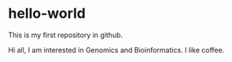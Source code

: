# hello-world
This is my first repository in github.

Hi all,
      I am interested in Genomics and Bioinformatics.
      I like coffee.

